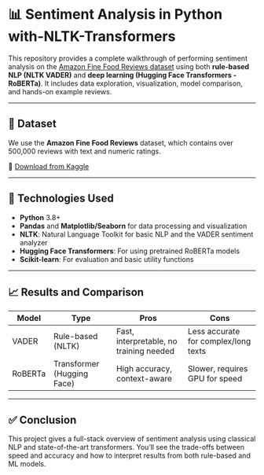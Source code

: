 # 📊 Sentiment Analysis in Python with-NLTK-Transformers

This repository provides a complete walkthrough of performing sentiment analysis on the [Amazon Fine Food Reviews dataset](https://www.kaggle.com/datasets/snap/amazon-fine-food-reviews?resource=download) using both **rule-based NLP (NLTK VADER)** and **deep learning (Hugging Face Transformers - RoBERTa)**. It includes data exploration, visualization, model comparison, and hands-on example reviews.

---
## 📁 Dataset

We use the **Amazon Fine Food Reviews** dataset, which contains over 500,000 reviews with text and numeric ratings.

📎 [Download from Kaggle](https://www.kaggle.com/datasets/snap/amazon-fine-food-reviews?resource=download)

---

## 🧰 Technologies Used

* **Python** 3.8+
* **Pandas** and **Matplotlib/Seaborn** for data processing and visualization
* **NLTK**: Natural Language Toolkit for basic NLP and the VADER sentiment analyzer
* **Hugging Face Transformers**: For using pretrained RoBERTa models
* **Scikit-learn**: For evaluation and basic utility functions

---


## 📈 Results and Comparison

| Model   | Type                       | Pros                                    | Cons                                 |
| ------- | -------------------------- | --------------------------------------- | ------------------------------------ |
| VADER   | Rule-based (NLTK)          | Fast, interpretable, no training needed | Less accurate for complex/long texts |
| RoBERTa | Transformer (Hugging Face) | High accuracy, context-aware            | Slower, requires GPU for speed       |

---

## ✅ Conclusion

This project gives a full-stack overview of sentiment analysis using classical NLP and state-of-the-art transformers. You’ll see the trade-offs between speed and accuracy and how to interpret results from both rule-based and ML models.


